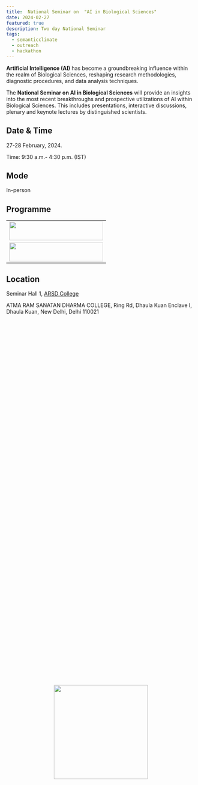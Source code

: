 ```yaml
---
title:  National Seminar on  "AI in Biological Sciences" 
date: 2024-02-27
featured: true
description: Two day National Seminar
tags:
  - semanticclimate
  - outreach
  - hackathon
---
```


**Artificial Intelligence (AI)** has become a groundbreaking influence within the realm of Biological Sciences, reshaping research methodologies, diagnostic procedures, and data analysis techniques.

The **National Seminar on AI in Biological Sciences** will provide an insights into the most recent breakthroughs and prospective utilizations of AI within Biological Sciences. This includes presentations, interactive discussions, plenary and keynote lectures by distinguished scientists.

<div style="position: absolute; top: 50%; left: 50%; transform: translate(-50%, -50%);">
    <img src="/p/static/img/flyer_arsd1.jpg" width="250" height="250">
</div>

   
## Date & Time

27-28 February, 2024.

Time: 9:30 a.m.- 4:30 p.m. (IST)

## Mode 

In-person

## Programme

<table align="center">
  <tr>
    <td align="center">
      <img src='{{ "/static/img/flyer_arsd2.jpg" | url }}' width="250" height="50">
    </td>
  </tr>
   <tr>
    <td align="center">
      <img src='{{ "/static/img/flyer_arsd3.jpg" | url }}' width="250" height="50">
    </td>
  </tr>
</table>


## Location

Seminar Hall 1, [ARSD College](https://www.arsdcollege.ac.in/)


ATMA RAM SANATAN DHARMA COLLEGE, Ring Rd, Dhaula Kuan Enclave I, Dhaula Kuan, New Delhi, Delhi 110021







